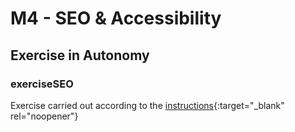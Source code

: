 # M4 - SEO & Accessibility

## Exercise in Autonomy

### exerciseSEO
Exercise carried out according to the [instructions](https://bit.ly/3xbNCEq){:target="_blank" rel="noopener"}
